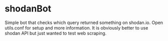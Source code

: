 # shodanBot

Simple bot that checks which query returned something on shodan.io. Open utils.conf for setup and more information.
It is obviously better to use shodan API but just wanted to test web scraping.
